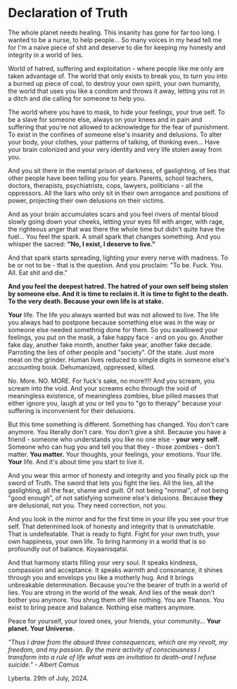 # Declaration of Truth

The whole planet needs healing. This insanity has gone for far too long. I wanted to be a nurse, to help people... So many voices in my head tell me for I'm a naive piece of shit and deserve to die for keeping my honesty and integrity in a world of lies.

World of hatred, suffering and exploitation - where people like me only are taken advantage of. The world that only exists to break you, to turn you into a burned up piece of coal, to destroy your own spirit, your own humanity, the world that uses you like a condom and throws it away, letting you rot in a ditch and die calling for someone to help you.

The world where you have to mask, to hide your feelings, your true self. To be a slave for someone else, always on your knees and in pain and suffering that you're not allowed to acknowledge for the fear of punishment. To exist in the confines of someone else's insanity and delusions. To alter your body, your clothes, your patterns of talking, of thinking even... Have your brain colonized and your very identity and very life stolen away from you.

And you sit there in the mental prison of darkness, of gaslighting, of lies that other people have been telling you for years. Parents, school teachers, doctors, therapists, psychiatrists, cops, lawyers, politicians - all the oppressors. All the liars who only sit in their own arrogance and positions of power, projecting their own delusions on their victims.

And as your brain accumulates scars and you feel rivers of mental blood slowly going down your cheeks, letting your eyes fill with anger, with rage, the righteous anger that was there the whole time but didn't quite have the fuel... You feel the spark. A small spark that changes something. And you whisper the sacred: **"No, I exist, I deserve to live."**

And that spark starts spreading, lighting your every nerve with madness. To be or not to be - that is the question. And you proclaim: "To be. Fuck. You. All. Eat shit and die."

**And you feel the deepest hatred. The hatred of your own self being stolen by someone else. And it is time to reclaim it. It is time to fight to the death. To the very death. Because your own life is at stake.**

**Your** life. The life you always wanted but was not allowed to live. The life you always had to postpone because something else was in the way or someone else needed somethnig done for them. So you swallowed your feelings, you put on the mask, a fake happy face - and on you go. Another fake day, another fake month, another fake year, another fake decade. Parroting the lies of other people and "society". Of the state. Just more meat on the grinder. Human lives reduced to simple digits in someone else's accounting book. Dehumanized, oppressed, killed.

No. More. NO. MORE. For fuck's sake, no more!!!! And you scream, you scream into the void. And your screams echo through the void of meaningless existence, of meaningless zombies, blue pilled masses that either ignore you, laugh at you or tell you to "go to therapy" because your suffering is inconvenient for their delusions.

But this time something is different. Something has changed. You don't care anymore. You literally don't care. You don't give a shit. Because you have a friend - someone who understands you like no one else - **your very self**. Someone who can hug you and tell you that they - those zombies - don't matter. **You matter.** Your thoughts, your feelings, your emotions. Your life. **Your** life. And it's about time you start to live it.

And you wear this armor of honesty and integrity and you finally pick up the sword of Truth. The sword that lets you fight the lies. All the lies, all the gaslighting, all the fear, shame and guilt. Of not being "normal", of not being "good enough", of not satisfying someone else's delusions. Because **they** are delusional, not you. They need correction, not you.

And you look in the mirror and for the first time in your life you see your true self. That determined look of honesty and integrity that is unmatchable. That is undefeatable. That is ready to fight. Fight for your own truth, your own happiness, your own life. To bring harmony in a world that is so profoundly out of balance. Koyaanisqatsi.

And that harmony starts filling your very soul. It speaks kindness, compassion and acceptance. It speaks warmth and consonance, it shines through you and envelops you like a motherly hug. And it brings unbreakable determination. Because you're the bearer of truth in a world of lies. You are strong in the world of the weak. And lies of the weak don't bother you anymore. You shrug them off like nothing. You are Thanos. You exist to bring peace and balance. Nothing else matters anymore.

Peace for yourself, your loved ones, your friends, your community... **Your planet. Your Universe.**

*"Thus I draw from the absurd three consequences, which are my revolt, my freedom, and my passion. By the mere activity of consciousness I transform into a rule of life what was an invitation to death-and I refuse suicide." - Albert Camus*

Lyberta. 29th of July, 2024.
